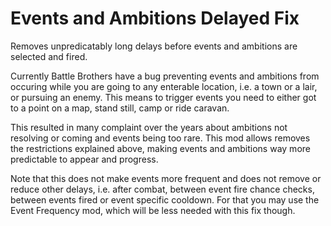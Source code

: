 # Events and Ambitions Delayed Fix

Removes unpredicatably long delays before events and ambitions are selected and fired.

Currently Battle Brothers have a bug preventing events and ambitions from occuring while you are going to any enterable location, i.e. a town or a lair, or pursuing an enemy. This means to trigger events you need to either got to a point on a map, stand still, camp or ride caravan.

This resulted in many complaint over the years about ambitions not resolving or coming and events being too rare. This mod allows removes the restrictions explained above, making events and ambitions way more predictable to appear and progress.

Note that this does not make events more frequent and does not remove or reduce other delays, i.e. after combat, between event fire chance checks, between events fired or event specific cooldown. For that you may use the Event Frequency mod, which will be less needed with this fix though. 

